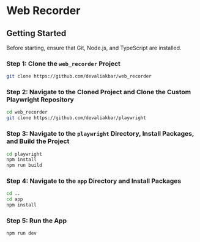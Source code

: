 # Web Recorder

## Getting Started

Before starting, ensure that Git, Node.js, and TypeScript are installed.

### Step 1: Clone the `web_recorder` Project

```sh
git clone https://github.com/devaliakbar/web_recorder
```

### Step 2: Navigate to the Cloned Project and Clone the Custom Playwright Repository

```sh
cd web_recorder
git clone https://github.com/devaliakbar/playwright
```

### Step 3: Navigate to the `playwright` Directory, Install Packages, and Build the Project

```sh
cd playwright
npm install
npm run build
```

### Step 4: Navigate to the `app` Directory and Install Packages

```sh
cd ..
cd app
npm install
```

### Step 5: Run the App

```sh
npm run dev
```
